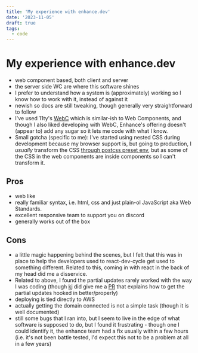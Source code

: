 ```yaml
---
title: 'My experience with enhance.dev'
date: '2023-11-05'
draft: true
tags:
  - code
---
```


# My experience with enhance.dev

- web component based, both client and server
- the server side WC are where this software shines
- I prefer to understand how a system is (approximately) working so I know how to work with it, instead of against it
- newish so docs are still tweaking, though generally very straightforward to follow
- I've used 11ty's [WebC](https://www.11ty.dev/docs/languages/webc/) which is similar-ish to Web Components, and though I also liked developing with WebC, Enhance's offering doesn't (appear to) add any sugar so it lets me code with what I know.
- Small gotcha (specific to me): I've started using nested CSS during development because my browser support is, but going to production, I _usually_ transform the CSS [through postcss preset env](https://github.com/leftlogic/ffconf2023/blob/a5ac0d126b5bbc1206b17f88533dcb55f9733a8b/postcss.config.js), but as some of the CSS in the web components are inside components so I can't transform it.

## Pros

- web like
- really familiar syntax, i.e. html, css and just plain-ol JavaScript aka Web Standards.
- excellent responsive team to support you on discord
- generally works out of the box

## Cons

- a little magic happening behind the scenes, but I felt that this was in place to help the developers used to react-dev-cycle get used to something different. Related to this, coming in with react in the back of my head did me a disservice.
- Related to above, I found the partial updates rarely worked with the way I was coding (though [kj](https://github.com/kristoferjoseph) did give me a [PR](https://github.com/remy/bug-enhance-style-leak-render-issue/pull/3/files) that explains how to get the partial updates hooked in better/properly)
- deploying is tied directly to AWS
- actually getting the domain connected is not a simple task (though it is well documented)
- still some bugs that I ran into, but I seem to live in the edge of what software is supposed to do, but I found it frustrating - though one I could identify it, the enhance team had a fix usually within a few hours (i.e. it's not been battle tested, I'd expect this not to be a problem at all in a few years)
